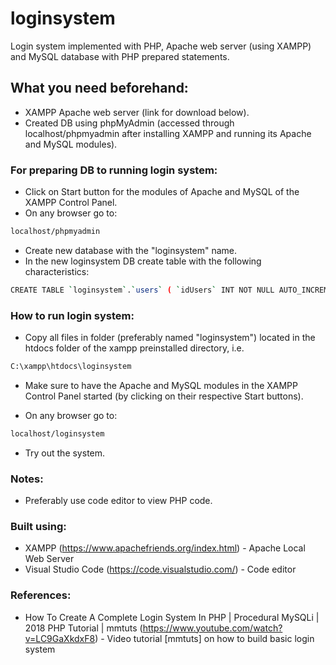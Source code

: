 ﻿# loginsystem
Login system implemented with PHP, Apache web server (using XAMPP) and MySQL database with PHP prepared statements. 

## What you need beforehand:
* XAMPP Apache web server (link for download below).
* Created DB using phpMyAdmin (accessed through localhost/phpmyadmin after installing XAMPP and running its Apache and MySQL modules).

### For preparing DB to running login system:
* Click on Start button for the modules of Apache and MySQL of the XAMPP Control Panel.
* On any browser go to:
```bash
localhost/phpmyadmin
```

* Create new database with the "loginsystem" name.
* In the new loginsystem DB create table with the following characteristics:
```bash
CREATE TABLE `loginsystem`.`users` ( `idUsers` INT NOT NULL AUTO_INCREMENT , `uidUsers` VARCHAR NOT NULL , `emailUsers` VARCHAR NOT NULL , `pwdUsers` VARCHAR NOT NULL , PRIMARY KEY (`idUsers`)) ENGINE = InnoDB;
```

### How to run login system:
* Copy all files in folder (preferably named "loginsystem") located in the htdocs folder of the xampp preinstalled directory, 
i.e.
```bash
C:\xampp\htdocs\loginsystem
```

* Make sure to have the Apache and MySQL modules in the XAMPP Control Panel started (by clicking on their respective Start buttons).

* On any browser go to:
```bash
localhost/loginsystem
```

* Try out the system.

### Notes:
* Preferably use code editor to view PHP code.

### Built using:
* XAMPP (https://www.apachefriends.org/index.html) - Apache Local Web Server
* Visual Studio Code (https://code.visualstudio.com/) - Code editor

### References:
* How To Create A Complete Login System In PHP | Procedural MySQLi | 2018 PHP Tutorial | mmtuts (https://www.youtube.com/watch?v=LC9GaXkdxF8) - Video tutorial [mmtuts] on how to build basic login system 

